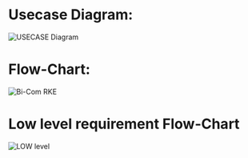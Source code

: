 # Usecase Diagram:

![USECASE Diagram](https://user-images.githubusercontent.com/98537406/157771331-1a69cd5c-8487-4d22-956c-b03c8c0c230b.png)

# Flow-Chart:

![Bi-Com RKE](https://user-images.githubusercontent.com/98537406/157771435-47058d36-c041-4578-a971-ef67769e1d9e.png)

# Low level requirement Flow-Chart

![LOW level](https://user-images.githubusercontent.com/98537406/157771254-b04bc6ac-1088-478c-b13c-d607612eece5.png)
